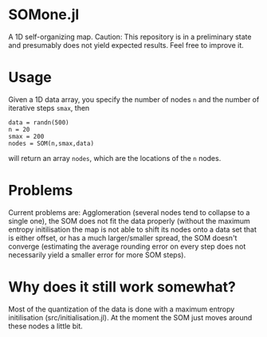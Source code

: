 # SOMone.jl
A 1D self-organizing map. Caution: This repository is in a preliminary state and presumably does not yield expected results. Feel free to improve it.

# Usage

Given a 1D data array, you specify the number of nodes `n` and the number of iterative steps `smax`, then
```
data = randn(500)   
n = 20
smax = 200
nodes = SOM(n,smax,data)
```
will return an array `nodes`, which are the locations of the `n` nodes.

# Problems

Current problems are: Agglomeration (several nodes tend to collapse to a single one), the SOM does not fit the data properly (without the maximum entropy initilisation the map is not able to shift its nodes onto a data set that is either offset, or has a much larger/smaller spread, the SOM doesn't converge (estimating the average rounding error on every step does not necessarily yield a smaller error for more SOM steps). 

# Why does it still work somewhat?

Most of the quantization of the data is done with a maximum entropy initilisation (src/initialisation.jl). At the moment the SOM just moves around these nodes a little bit.

